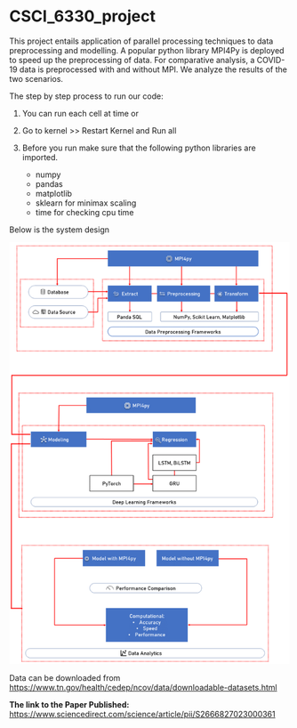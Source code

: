 # CSCI_6330_project

This project entails application of parallel processing techniques to data preprocessing and modelling.
A popular python library MPI4Py is deployed to speed up the preprocessing of data. For comparative analysis, 
a COVID-19 data is preprocessed with and without MPI. We analyze the results of the two scenarios.

The step by step process to run our code:

1. You can run each cell at time or

2. Go to kernel >> Restart Kernel and Run all

3. Before you run make sure that the following python libraries are imported.
   - numpy
   - pandas
   - matplotlib
   - sklearn for minimax scaling
   - time for checking cpu time




Below is the system design

![System Design](Figures/sys_design.png)




Data can be downloaded from https://www.tn.gov/health/cedep/ncov/data/downloadable-datasets.html

**The link to the Paper Published:** https://www.sciencedirect.com/science/article/pii/S2666827023000361

